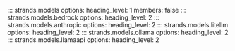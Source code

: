 ::: strands.models
    options:
      heading_level: 1
      members: false
::: strands.models.bedrock
    options:
      heading_level: 2
::: strands.models.anthropic
    options:
      heading_level: 2
::: strands.models.litellm
    options:
      heading_level: 2
::: strands.models.ollama
    options:
      heading_level: 2
::: strands.models.llamaapi
    options:
      heading_level: 2
